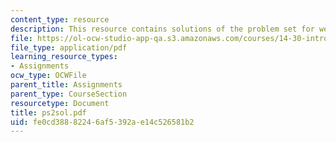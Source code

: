 ```yaml
---
content_type: resource
description: This resource contains solutions of the problem set for week 2.
file: https://ol-ocw-studio-app-qa.s3.amazonaws.com/courses/14-30-introduction-to-statistical-method-in-economics-spring-2006/fe0cd38882246af5392ae14c526581b2_ps2sol.pdf
file_type: application/pdf
learning_resource_types:
- Assignments
ocw_type: OCWFile
parent_title: Assignments
parent_type: CourseSection
resourcetype: Document
title: ps2sol.pdf
uid: fe0cd388-8224-6af5-392a-e14c526581b2
---
```


